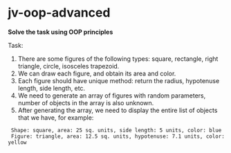 # jv-oop-advanced

__Solve the task using OOP principles__

Task:
1. There are some figures of the following types: square, rectangle, right triangle, circle, isosceles trapezoid.
2. We can draw each figure, and obtain its area and color.
3. Each figure should have unique method: return the radius, hypotenuse length, side length, etc.
4. We need to generate an array of figures with random parameters, number of objects in the array is also unknown.
5. After generating the array, we need to display the entire list of objects that we have, for example:

```
 Shape: square, area: 25 sq. units, side length: 5 units, color: blue
 Figure: triangle, area: 12.5 sq. units, hypotenuse: 7.1 units, color: yellow
```
